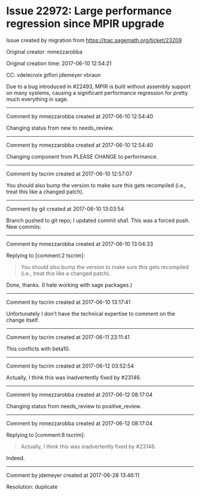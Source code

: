 # Issue 22972: Large performance regression since MPIR upgrade

Issue created by migration from https://trac.sagemath.org/ticket/23209

Original creator: mmezzarobba

Original creation time: 2017-06-10 12:54:21

CC:  vdelecroix jpflori jdemeyer vbraun

Due to a bug introduced in #22493, MPIR is built without assembly support on many systems, causing a significant performance regression for pretty much everything in sage.


---

Comment by mmezzarobba created at 2017-06-10 12:54:40

Changing status from new to needs_review.


---

Comment by mmezzarobba created at 2017-06-10 12:54:40

Changing component from PLEASE CHANGE to performance.


---

Comment by tscrim created at 2017-06-10 12:57:07

You should also bump the version to make sure this gets recompiled (i.e., treat this like a changed patch).


---

Comment by git created at 2017-06-10 13:03:54

Branch pushed to git repo; I updated commit sha1. This was a forced push. New commits:


---

Comment by mmezzarobba created at 2017-06-10 13:04:33

Replying to [comment:2 tscrim]:
> You should also bump the version to make sure this gets recompiled (i.e., treat this like a changed patch).

Done, thanks. (I hate working with sage packages.)


---

Comment by tscrim created at 2017-06-10 13:17:41

Unfortunately I don't have the technical expertise to comment on the change itself.


---

Comment by tscrim created at 2017-06-11 23:11:41

This conflicts with beta10.


---

Comment by tscrim created at 2017-06-12 03:52:54

Actually, I think this was inadvertently fixed by #23146.


---

Comment by mmezzarobba created at 2017-06-12 08:17:04

Changing status from needs_review to positive_review.


---

Comment by mmezzarobba created at 2017-06-12 08:17:04

Replying to [comment:8 tscrim]:
> Actually, I think this was inadvertently fixed by #23146.

Indeed.


---

Comment by jdemeyer created at 2017-06-28 13:46:11

Resolution: duplicate
